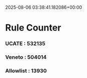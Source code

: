 2025-08-06 03:38:41.182086+00:00
# Rule Counter 
 ### UCATE : 532135

 ### Veneto : 504014

 ### Allowlist : 13930